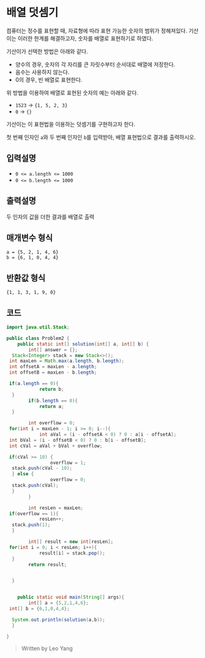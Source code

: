 # 배열 덧셈기

컴퓨터는 정수를 표현할 때, 자료형에 따라 표현 가능한 숫자의 범위가 정해져있다. 기산이는 이러한 한계를 해결하고자, 숫자를 배열로 표현하기로 하였다.

기산이가 선택한 방법은 아래와 같다.

-   양수의 경우, 숫자의 각 자리를 큰 자릿수부터 순서대로 배열에 저장한다.
-   음수는 사용하지 않는다.
-   0의 경우, 빈 배열로 표현한다.

위 방법을 이용하여 배열로 표현된 숫자의 예는 아래와 같다.

-   `1523`  ->  `{1, 5, 2, 3}`
-   `0`  ->  `{}`

기산이는 이 표현법을 이용하는 덧셈기를 구현하고자 한다.

첫 번째 인자인  `a`와 두 번째 인자인  `b`를 입력받아, 배열 표현법으로 결과를 출력하시오.

## 입력설명

-   `0 <= a.length <= 1000`
-   `0 <= b.length <= 1000`

## 출력설명

두 인자의 값을 더한 결과를 배열로 출력

## 매개변수 형식

`a = {5, 2, 1, 4, 6}`  
`b = {6, 1, 0, 4, 4}`

## 반환값 형식

`{1, 1, 3, 1, 9, 0}`

## 코드
```java
import java.util.Stack;  

public class Problem2 {  
    public static int[] solution(int[] a, int[] b) {  
        int[] answer = {};  
  Stack<Integer> stack = new Stack<>();  
 int maxLen = Math.max(a.length, b.length);  
 int offsetA = maxLen - a.length;  
 int offsetB = maxLen - b.length;  

 if(a.length == 0){  
            return b;  
  }  
        if(b.length == 0){  
            return a;  
  }  

        int overflow = 0;  
 for(int i = maxLen - 1; i >= 0; i--){  
            int aVal = (i - offsetA < 0) ? 0 : a[i - offsetA];  
 int bVal = (i - offsetB < 0) ? 0 : b[i - offsetB];  
 int cVal = aVal + bVal + overflow;  

 if(cVal >= 10) {  
                overflow = 1;  
  stack.push(cVal - 10);  
  } else {  
                overflow = 0;  
  stack.push(cVal);  
  }  
        }  

        int resLen = maxLen;  
 if(overflow == 1){  
            resLen++;  
  stack.push(1);  
  }  

        int[] result = new int[resLen];  
 for(int i = 0; i < resLen; i++){  
            result[i] = stack.pop();  
  }  
        return result;  


  }  


    public static void main(String[] args){  
        int[] a = {5,2,1,4,6};  
 int[] b = {6,1,0,4,4};  

  System.out.println(solution(a,b));  
  }  

}
```
> Written by Leo Yang

